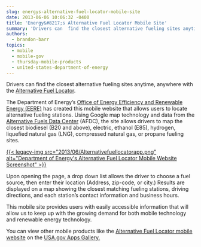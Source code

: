 ```yaml
---
slug: energys-alternative-fuel-locator-mobile-site
date: 2013-06-06 10:06:32 -0400
title: 'Energy&#8217;s Alternative Fuel Locator Mobile Site'
summary: 'Drivers can  find the closest alternative fueling sites anytime, anywhere with the Alternative Fuel Locator. The Department of Energy’s Office of Energy Efficiency and Renewable Energy (EERE) has created this mobile website that allows users to locate alternative fueling stations.  Using Google map technology and data from the Alternative Fuels Data Center (AFDC), the site'
authors:
  - brandon-barr
topics:
  - mobile
  - mobile-gov
  - thursday-mobile-products
  - united-states-department-of-energy
---
```


Drivers can find the closest alternative fueling sites anytime, anywhere with the [Alternative Fuel Locator](http://www.afdc.energy.gov/afdc/locator/m/stations/).

The Department of Energy’s [Office of Energy Efficiency and Renewable Energy (EERE)](http://www.eere.energy.gov/) has created this mobile website that allows users to locate alternative fueling stations. Using Google map technology and data from the [Alternative Fuels Data Center](http://www.afdc.energy.gov/) (AFDC), the site allows drivers to map the closest biodiesel (B20 and above), electric, ethanol (E85), hydrogen, liquefied natural gas (LNG), compressed natural gas, or propane fueling sites.

[{{< legacy-img src="2013/06/Alternativefuellocatorapp.png" alt="Department of Energy's Alternative Fuel Locator Mobile Website Screenshot" >}}](https://s3.amazonaws.com/digitalgov/_legacy-img/2013/06/Alternativefuellocatorapp.png)

Upon opening the page, a drop down list allows the driver to choose a fuel source, then enter their location (Address, zip-code, or city.) Results are displayed on a map showing the closest matching fueling stations, driving directions, and each station’s contact information and business hours.

This mobile site provides users with easily accessible information that will allow us to keep up with the growing demand for both mobile technology and renewable energy technology.

You can view other mobile products like the [Alternative Fuel Locator mobile website](http://www.afdc.energy.gov/afdc/locator/m/stations/) on the [USA.gov Apps Gallery.](http://apps.usa.gov/)